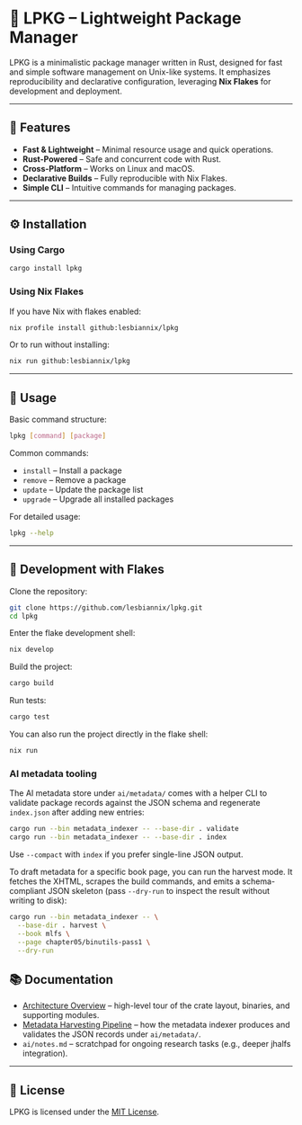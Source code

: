 # 🧬 LPKG – Lightweight Package Manager

LPKG is a minimalistic package manager written in Rust, designed for fast and simple software management on Unix-like systems. It emphasizes reproducibility and declarative configuration, leveraging **Nix Flakes** for development and deployment.

---

## 🚀 Features

* **Fast & Lightweight** – Minimal resource usage and quick operations.
* **Rust-Powered** – Safe and concurrent code with Rust.
* **Cross-Platform** – Works on Linux and macOS.
* **Declarative Builds** – Fully reproducible with Nix Flakes.
* **Simple CLI** – Intuitive commands for managing packages.

---

## ⚙️ Installation

### Using Cargo

```bash
cargo install lpkg
```

### Using Nix Flakes

If you have Nix with flakes enabled:

```bash
nix profile install github:lesbiannix/lpkg
```

Or to run without installing:

```bash
nix run github:lesbiannix/lpkg
```

---

## 🧰 Usage

Basic command structure:

```bash
lpkg [command] [package]
```

Common commands:

* `install` – Install a package
* `remove` – Remove a package
* `update` – Update the package list
* `upgrade` – Upgrade all installed packages

For detailed usage:

```bash
lpkg --help
```

---

## 🔧 Development with Flakes

Clone the repository:

```bash
git clone https://github.com/lesbiannix/lpkg.git
cd lpkg
```

Enter the flake development shell:

```bash
nix develop
```

Build the project:

```bash
cargo build
```

Run tests:

```bash
cargo test
```

You can also run the project directly in the flake shell:

```bash
nix run
```

### AI metadata tooling

The AI metadata store under `ai/metadata/` comes with a helper CLI to
validate package records against the JSON schema and regenerate
`index.json` after adding new entries:

```bash
cargo run --bin metadata_indexer -- --base-dir . validate
cargo run --bin metadata_indexer -- --base-dir . index
```

Use `--compact` with `index` if you prefer single-line JSON output.

To draft metadata for a specific book page, you can run the harvest mode.
It fetches the XHTML, scrapes the build commands, and emits a schema-
compliant JSON skeleton (pass `--dry-run` to inspect the result without
writing to disk):

```bash
cargo run --bin metadata_indexer -- \
  --base-dir . harvest \
  --book mlfs \
  --page chapter05/binutils-pass1 \
  --dry-run
```

## 📚 Documentation

- [Architecture Overview](docs/ARCHITECTURE.md) – high-level tour of the crate
  layout, binaries, and supporting modules.
- [Metadata Harvesting Pipeline](docs/METADATA_PIPELINE.md) – how the metadata
  indexer produces and validates the JSON records under `ai/metadata/`.
- `ai/notes.md` – scratchpad for ongoing research tasks (e.g., deeper jhalfs
  integration).

---

## 📄 License

LPKG is licensed under the [MIT License](LICENSE).
